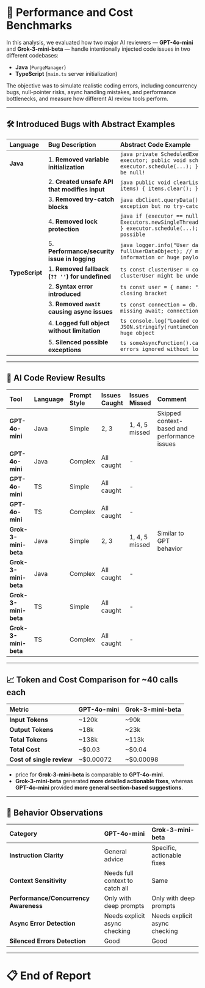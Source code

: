 # 📄 Performance and Cost Benchmarks

In this analysis, we evaluated how two major AI reviewers — **GPT-4o-mini** and **Grok-3-mini-beta** — handle intentionally injected code issues in two different codebases:

- **Java** (`PurgeManager`)
- **TypeScript** (`main.ts` server initialization)

The objective was to simulate realistic coding errors, including concurrency bugs, null-pointer risks, async handling mistakes, and performance bottlenecks, and measure how different AI review tools perform.

---

## 🛠 Introduced Bugs with Abstract Examples

| Language | Bug Description | Abstract Code Example |
|:---------|:----------------|:----------------------|
| **Java** | 1. **Removed variable initialization** | ```java private ScheduledExecutorService executor; public void schedule() { executor.schedule(...); } // executor might be null! ``` |
|           | 2. **Created unsafe API that modifies input** | ```java public void clearList(List<String> items) { items.clear(); } ``` |
|           | 3. **Removed try-catch blocks** | ```java dbClient.queryData(); // throws exception but no try-catch around it ``` |
|           | 4. **Removed lock protection** | ```java if (executor == null) { executor = Executors.newSingleThreadScheduledExecutor(); } executor.schedule(...); // race condition possible ``` |
|           | 5. **Performance/security issue in logging** | ```java logger.info("User data: {}", fullUserDataObject); // might log sensitive information or huge payloads ``` |
| **TypeScript** | 1. **Removed fallback (`?? ''`) for undefined** | ```ts const clusterUser = config.get('user'); // clusterUser might be undefined later ``` |
|              | 2. **Syntax error introduced** | ```ts const user = { name: "John"  // missing closing bracket ``` |
|              | 3. **Removed `await` causing async issues** | ```ts const connection = db.connect(); // missing await; connection is Promise ``` |
|              | 4. **Logged full object without limitation** | ```ts console.log("Loaded context: ", JSON.stringify(runtimeContext)); // could be huge object ``` |
|              | 5. **Silenced possible exceptions** | ```ts someAsyncFunction().catch(() => {}); // errors ignored without logging ``` |

---

## 🧪 AI Code Review Results

| Tool | Language | Prompt Style | Issues Caught | Issues Missed | Comment |
|:-----|:---------|:-------------|:--------------|:--------------|:--------|
| **GPT-4o-mini** | Java | Simple | 2, 3 | 1, 4, 5 missed | Skipped context-based and performance issues |
| **GPT-4o-mini** | Java | Complex | All caught | - |
| **GPT-4o-mini** | TS | Simple | All caught | - |
| **GPT-4o-mini** | TS | Complex | All caught | - |
| **Grok-3-mini-beta** | Java | Simple | 2, 3 | 1, 4, 5 missed | Similar to GPT behavior |
| **Grok-3-mini-beta** | Java | Complex | All caught | - |
| **Grok-3-mini-beta** | TS | Simple | All caught | - |
| **Grok-3-mini-beta** | TS | Complex | All caught | - |

---

## 📈 Token and Cost Comparison for ~40 calls each

| Metric | GPT-4o-mini | Grok-3-mini-beta |
|:-------|:------------|:-----------------|
| **Input Tokens** | ~120k | ~90k |
| **Output Tokens** | ~18k | ~23k |
| **Total Tokens** | ~138k | ~113k |
| **Total Cost** | ~$0.03 | ~$0.04 |
| **Cost of single review** | ~$0.00072 | ~$0.00098 |

- price for **Grok-3-mini-beta** is comparable to **GPT-4o-mini**.
- **Grok-3-mini-beta** generated **more detailed actionable fixes**, whereas **GPT-4o-mini** provided **more general section-based suggestions**.

---

## 🧠 Behavior Observations

| Category | GPT-4o-mini | Grok-3-mini-beta |
|:---------|:------------|:----------------|
| **Instruction Clarity** | General advice | Specific, actionable fixes |
| **Context Sensitivity** | Needs full context to catch all | Same |
| **Performance/Concurrency Awareness** | Only with deep prompts | Only with deep prompts |
| **Async Error Detection** | Needs explicit async checking | Needs explicit async checking |
| **Silenced Errors Detection** | Good | Good |

---

# 📋 End of Report
